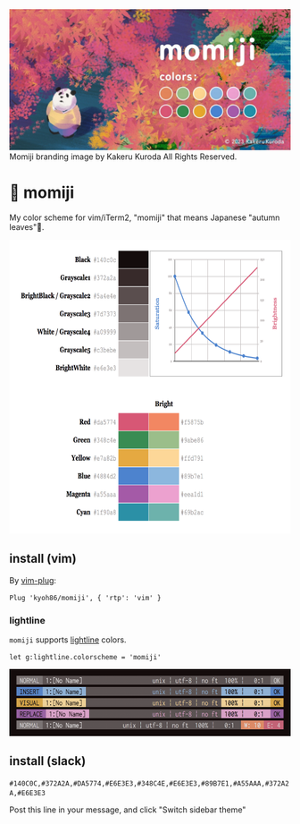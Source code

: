 <img alt="" src="./momiji.png?raw=true">
Momiji branding image by Kakeru Kuroda All Rights Reserved.

# 🍁 momiji

My color scheme for vim/iTerm2, "momiji" that means Japanese "autumn leaves"🍂.

<img alt="ANSI Colors" src="./momiji-colors.png?raw=true" width="675" height="526">

## install (vim)

By [vim-plug](https://github.com/junegunn/vim-plug):

```
Plug 'kyoh86/momiji', { 'rtp': 'vim' }
```

### lightline

`momiji` supports [lightline](https://github.com/itchyny/lightline.vim) colors.

```
let g:lightline.colorscheme = 'momiji'
```

<img alt="lightline" src="./momiji-lightline.png?raw=true" width="600" height="120">

## install (slack)

`#140C0C,#372A2A,#DA5774,#E6E3E3,#348C4E,#E6E3E3,#89B7E1,#A55AAA,#372A2A,#E6E3E3`

Post this line in your message, and click "Switch sidebar theme"
